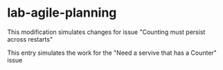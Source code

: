 # lab-agile-planning

This modification simulates changes for issue "Counting must persist across restarts"

This entry simulates the work for the "Need a servive that has a Counter" issue

